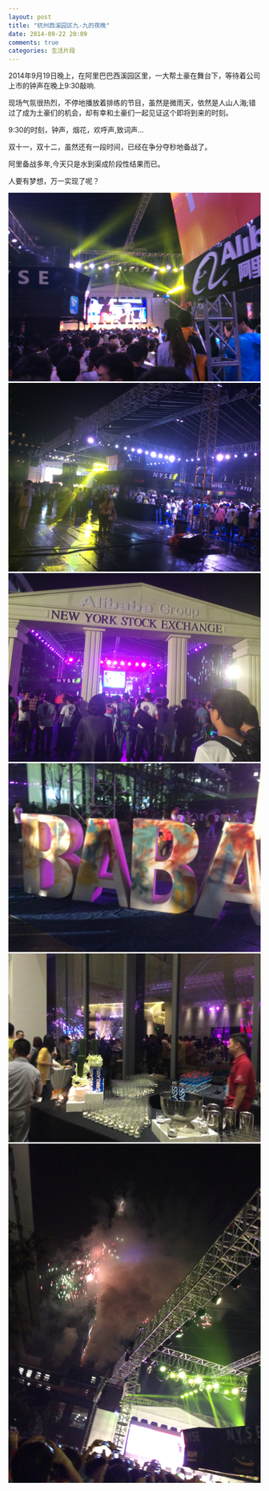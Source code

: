 ```yaml
---
layout: post
title: "杭州西溪园区九-九的夜晚"
date: 2014-09-22 20:09
comments: true
categories: 生活片段
---
```


2014年9月19日晚上，在阿里巴巴西溪园区里，一大帮土豪在舞台下，等待着公司上市的钟声在晚上9:30敲响.

现场气氛很热烈，不停地播放着排练的节目，虽然是微雨天，依然是人山人海;错过了成为土豪们的机会，却有幸和土豪们一起见证这个即将到来的时刻。

9:30的时刻，钟声，烟花，欢呼声,致词声...

双十一，双十二，虽然还有一段时间，已经在争分夺秒地备战了。

阿里备战多年,今天只是水到渠成阶段性结果而已。

人要有梦想，万一实现了呢？

![image](/images/post/2014-09-22-hang-zhou-xi-xi-yuan-qu-jiu-yi-jiu-de-wan-shang/ali919_1.jpg)
![image](/images/post/2014-09-22-hang-zhou-xi-xi-yuan-qu-jiu-yi-jiu-de-wan-shang/ali919_2.jpg)
![image](/images/post/2014-09-22-hang-zhou-xi-xi-yuan-qu-jiu-yi-jiu-de-wan-shang/ali919_3.jpg)
![image](/images/post/2014-09-22-hang-zhou-xi-xi-yuan-qu-jiu-yi-jiu-de-wan-shang/ali919_4.jpg)
![image](/images/post/2014-09-22-hang-zhou-xi-xi-yuan-qu-jiu-yi-jiu-de-wan-shang/ali919_5.jpg)
![image](/images/post/2014-09-22-hang-zhou-xi-xi-yuan-qu-jiu-yi-jiu-de-wan-shang/ali919_6.jpg)

